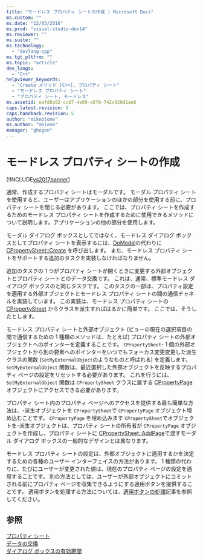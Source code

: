 ```yaml
---
title: "モードレス プロパティ シートの作成 | Microsoft Docs"
ms.custom: ""
ms.date: "12/03/2016"
ms.prod: "visual-studio-dev14"
ms.reviewer: ""
ms.suite: ""
ms.technology: 
  - "devlang-cpp"
ms.tgt_pltfrm: ""
ms.topic: "article"
dev_langs: 
  - "C++"
helpviewer_keywords: 
  - "Create メソッド [C++], プロパティ シート"
  - "モードレス プロパティ シート"
  - "プロパティ シート, モードレス"
ms.assetid: eafd8a92-cc67-4a69-a5fb-742c920d1ae8
caps.latest.revision: 9
caps.handback.revision: 5
author: "mikeblome"
ms.author: "mblome"
manager: "ghogen"
---
```

# モードレス プロパティ シートの作成
[!INCLUDE[vs2017banner](../assembler/inline/includes/vs2017banner.md)]

通常、作成するプロパティ シートはモーダルです。  モーダル プロパティ シートを使用すると、ユーザーはアプリケーションのほかの部分を使用する前に、プロパティ シートを閉じる必要があります。  ここでは、プロパティ シートを作成するためのモードレス プロパティ シートを作成するために使用できるメソッドについて説明します。アプリケーションの他の部分を使用します。  
  
 モーダル ダイアログ ボックスとしてではなく、モードレス ダイアログ ボックスとしてプロパティ シートを表示するには、[DoModal](../Topic/CPropertySheet::DoModal.md)の代わりに [CPropertySheet::Create](../Topic/CPropertySheet::Create.md) を呼び出します。  また、モードレス プロパティ シートをサポートする追加のタスクを実装しなければなりません。  
  
 追加のタスクの 1 つがプロパティ シートが開くときに変更する外部オブジェクトとプロパティ シートとのデータ交換です。  これは、通常、標準モードレス ダイアログ ボックスのと同じタスクです。  このタスクの一部は、プロパティ設定を適用する外部オブジェクトとモードレス プロパティ シートの間の通信チャネルを実装しています。  この実装は、モードレス プロパティ シートの [CPropertySheet](../mfc/reference/cpropertysheet-class.md) からクラスを派生すればはるかに簡単です。  ここでは、そうしたとします。  
  
 モードレス プロパティ シートと外部オブジェクト \(ビューの現在の選択項目の間で通信するための 1 種類のメソッドは、たとえば\) プロパティ シートの外部オブジェクトへのポインターを定義することです。  `CPropertySheet`\- 1 個の外部オブジェクトから別の要素へのポインターをいつでもフォーカス変更変更した派生クラスの関数 \(`SetMyExternalObject`のようなものと呼ばれる\) を定義します。  `SetMyExternalObject` 関数は、最近選択した外部オブジェクトを反映するプロパティ ページの設定をリセットする必要があります。  これを行うには、`SetMyExternalObject` 関数は `CPropertySheet` クラスに属する [CPropertyPage](../mfc/reference/cpropertypage-class.md) オブジェクトにアクセスできる必要があります。  
  
 プロパティ シート内のプロパティ ページへのアクセスを提供する最も簡単な方法は、\-派生オブジェクトを `CPropertySheet`で `CPropertyPage` オブジェクト埋め込むことです。  `CPropertyPage` を埋め込みます `CPropertySheet`でオブジェクトを\-派生オブジェクトは、プロパティ シートの所有者が `CPropertyPage` オブジェクトを作成し、プロパティ シートに [CPropertySheet::AddPage](../Topic/CPropertySheet::AddPage.md)で渡すモーダル ダイアログ ボックスの一般的なデザインとは異なります。  
  
 モードレス プロパティ シートの設定は、外部オブジェクトに適用するかを決定するための各種のユーザー インターフェイスの方法があります。  1 種類の代わりに、たびにユーザーが変更された値は、現在のプロパティ ページの設定を適用することです。  別の方法としては、ユーザーが外部オブジェクトにコミットされる前にプロパティ ページを収集できるようにする適用ボタンを提供することです。  適用ボタンを処理する方法については、[適用ボタンの処理](../mfc/handling-the-apply-button.md)記事を参照してください。  
  
## 参照  
 [プロパティ シート](../mfc/property-sheets-mfc.md)   
 [データの交換](../mfc/exchanging-data.md)   
 [ダイアログ ボックスの有効期間](../mfc/life-cycle-of-a-dialog-box.md)
